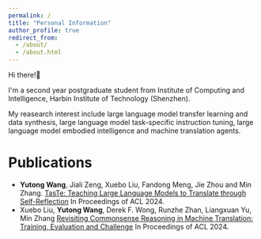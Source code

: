 ```yaml
---
permalink: /
title: "Personal Information"
author_profile: true
redirect_from: 
  - /about/
  - /about.html
---
```


Hi there!👋

I'm a second year postgraduate student from Institute of Computing and Intelligence, Harbin Institute of Technology (Shenzhen).

My reasearch interest include large language model transfer learning and data synthesis, large language model task-specific instruction tuning, large language model embodied intelligence and machine translation agents.


Publications
======
- **Yutong Wang**, Jiali Zeng, Xuebo Liu, Fandong Meng, Jie Zhou and Min Zhang. [TasTe: Teaching Large Language Models to Translate through Self-Reflection](https://arxiv.org/abs/2406.08434) In Proceedings of ACL 2024.
- Xuebo Liu, **Yutong Wang**, Derek F. Wong, Runzhe Zhan, Liangxuan Yu, Min Zhang [Revisiting Commonsense Reasoning in Machine Translation: Training, Evaluation and Challenge](https://aclanthology.org/2023.acl-long.866/) In Proceedings of ACL 2024.
